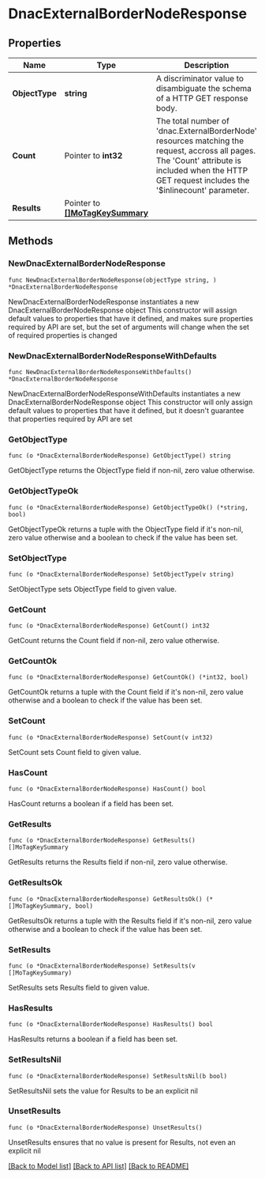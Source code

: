 # DnacExternalBorderNodeResponse

## Properties

Name | Type | Description | Notes
------------ | ------------- | ------------- | -------------
**ObjectType** | **string** | A discriminator value to disambiguate the schema of a HTTP GET response body. | 
**Count** | Pointer to **int32** | The total number of &#39;dnac.ExternalBorderNode&#39; resources matching the request, accross all pages. The &#39;Count&#39; attribute is included when the HTTP GET request includes the &#39;$inlinecount&#39; parameter. | [optional] 
**Results** | Pointer to [**[]MoTagKeySummary**](MoTagKeySummary.md) |  | [optional] 

## Methods

### NewDnacExternalBorderNodeResponse

`func NewDnacExternalBorderNodeResponse(objectType string, ) *DnacExternalBorderNodeResponse`

NewDnacExternalBorderNodeResponse instantiates a new DnacExternalBorderNodeResponse object
This constructor will assign default values to properties that have it defined,
and makes sure properties required by API are set, but the set of arguments
will change when the set of required properties is changed

### NewDnacExternalBorderNodeResponseWithDefaults

`func NewDnacExternalBorderNodeResponseWithDefaults() *DnacExternalBorderNodeResponse`

NewDnacExternalBorderNodeResponseWithDefaults instantiates a new DnacExternalBorderNodeResponse object
This constructor will only assign default values to properties that have it defined,
but it doesn't guarantee that properties required by API are set

### GetObjectType

`func (o *DnacExternalBorderNodeResponse) GetObjectType() string`

GetObjectType returns the ObjectType field if non-nil, zero value otherwise.

### GetObjectTypeOk

`func (o *DnacExternalBorderNodeResponse) GetObjectTypeOk() (*string, bool)`

GetObjectTypeOk returns a tuple with the ObjectType field if it's non-nil, zero value otherwise
and a boolean to check if the value has been set.

### SetObjectType

`func (o *DnacExternalBorderNodeResponse) SetObjectType(v string)`

SetObjectType sets ObjectType field to given value.


### GetCount

`func (o *DnacExternalBorderNodeResponse) GetCount() int32`

GetCount returns the Count field if non-nil, zero value otherwise.

### GetCountOk

`func (o *DnacExternalBorderNodeResponse) GetCountOk() (*int32, bool)`

GetCountOk returns a tuple with the Count field if it's non-nil, zero value otherwise
and a boolean to check if the value has been set.

### SetCount

`func (o *DnacExternalBorderNodeResponse) SetCount(v int32)`

SetCount sets Count field to given value.

### HasCount

`func (o *DnacExternalBorderNodeResponse) HasCount() bool`

HasCount returns a boolean if a field has been set.

### GetResults

`func (o *DnacExternalBorderNodeResponse) GetResults() []MoTagKeySummary`

GetResults returns the Results field if non-nil, zero value otherwise.

### GetResultsOk

`func (o *DnacExternalBorderNodeResponse) GetResultsOk() (*[]MoTagKeySummary, bool)`

GetResultsOk returns a tuple with the Results field if it's non-nil, zero value otherwise
and a boolean to check if the value has been set.

### SetResults

`func (o *DnacExternalBorderNodeResponse) SetResults(v []MoTagKeySummary)`

SetResults sets Results field to given value.

### HasResults

`func (o *DnacExternalBorderNodeResponse) HasResults() bool`

HasResults returns a boolean if a field has been set.

### SetResultsNil

`func (o *DnacExternalBorderNodeResponse) SetResultsNil(b bool)`

 SetResultsNil sets the value for Results to be an explicit nil

### UnsetResults
`func (o *DnacExternalBorderNodeResponse) UnsetResults()`

UnsetResults ensures that no value is present for Results, not even an explicit nil

[[Back to Model list]](../README.md#documentation-for-models) [[Back to API list]](../README.md#documentation-for-api-endpoints) [[Back to README]](../README.md)


